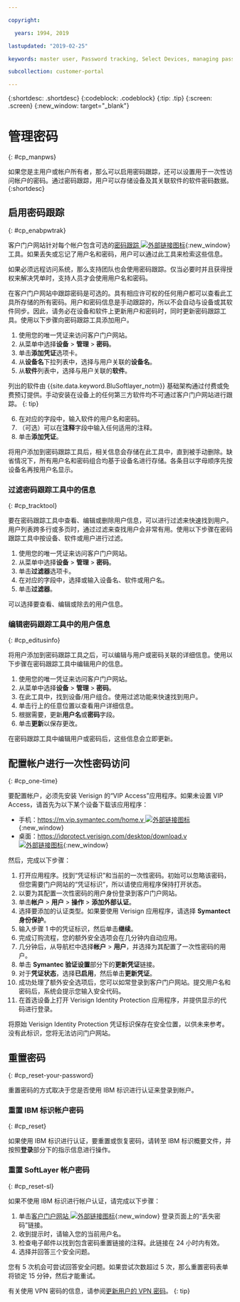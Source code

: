 ```yaml
---

copyright:

  years: 1994, 2019

lastupdated: "2019-02-25"

keywords: master user, Password tracking, Select Devices, managing passwords, password tracking tool 

subcollection: customer-portal

---
```


{:shortdesc: .shortdesc}
{:codeblock: .codeblock}
{:tip: .tip}
{:screen: .screen}
{:new_window: target="_blank"}


# 管理密码
{: #cp_manpws}

如果您是主用户或帐户所有者，那么可以启用密码跟踪，还可以设置用于一次性访问帐户的密码。通过密码跟踪，用户可以存储设备及其关联软件的软件密码数据。
{:shortdesc}

## 启用密码跟踪
{: #cp_enabpwtrak}

客户门户网站针对每个帐户包含可选的[密码跟踪 ![外部链接图标](../icons/launch-glyph.svg)](https://control.softlayer.com/devices/passwords){:new_window} 工具。如果丢失或忘记了用户名和密码，用户可以通过此工具来检索这些信息。

如果必须远程访问系统，那么支持团队也会使用密码跟踪。仅当必要时并且获得授权来解决凭单时，支持人员才会使用用户名和密码。

在客户门户网站中跟踪密码是可选的。具有相应许可权的任何用户都可以查看此工具所存储的所有密码。用户和密码信息是手动跟踪的，所以不会自动与设备或其软件同步。因此，请务必在设备和软件上更新用户和密码时，同时更新密码跟踪工具。使用以下步骤向密码跟踪工具添加用户。

1. 使用您的唯一凭证来访问客户门户网站。
2. 从菜单中选择**设备** > **管理** > **密码**。
3. 单击**添加凭证**选项卡。
4. 从**设备名**下拉列表中，选择与用户关联的**设备名**。
5. 从**软件**列表中，选择与用户关联的**软件**。

  列出的软件由 {{site.data.keyword.BluSoftlayer_notm}} 基础架构通过付费或免费预订提供。手动安装在设备上的任何第三方软件均不可通过客户门户网站进行跟踪。
  {: tip}

6. 在对应的字段中，输入软件的用户名和密码。
8. （可选）可以在**注释**字段中输入任何适用的注释。
9. 单击**添加凭证**。

将用户添加到密码跟踪工具后，相关信息会存储在此工具中，直到被手动删除。缺省情况下，所有用户名和密码组合均基于设备名进行存储。各条目以字母顺序先按设备名再按用户名显示。

### 过滤密码跟踪工具中的信息
{: #cp_tracktool}

要在密码跟踪工具中查看、编辑或删除用户信息，可以进行过滤来快速找到用户。用户列表跨多行或多页时，通过过滤来查找用户会非常有用。使用以下步骤在密码跟踪工具中按设备、软件或用户进行过滤。

1. 使用您的唯一凭证来访问客户门户网站。
2. 从菜单中选择**设备** > **管理** > **密码**。
3. 单击**过滤器**选项卡。
4. 在对应的字段中，选择或输入设备名、软件或用户名。
5. 单击**过滤器**。

可以选择要查看、编辑或除去的用户信息。

### 编辑密码跟踪工具中的用户信息
{: #cp_editusinfo}

将用户添加到密码跟踪工具之后，可以编辑与用户或密码关联的详细信息。使用以下步骤在密码跟踪工具中编辑用户的信息。

1. 使用您的唯一凭证来访问客户门户网站。
2. 从菜单中选择**设备** > **管理** > **密码**。
3. 在此工具中，找到设备/用户组合。使用过滤功能来快速找到用户。
4. 单击行上的任意位置以查看用户详细信息。
5. 根据需要，更新**用户名**或**密码**字段。
6. 单击**更新**以保存更改。

在密码跟踪工具中编辑用户或密码后，这些信息会立即更新。

## 配置帐户进行一次性密码访问
{: #cp_one-time}

要配置帐户，必须先安装 Verisign 的“VIP Access”应用程序。如果未设置 VIP Access，请首先为以下某个设备下载该应用程序：
* 手机：[https://m.vip.symantec.com/home.v ![外部链接图标](../icons/launch-glyph.svg)](https://m.vip.symantec.com/home.v){:new_window}
* 桌面：[https://idprotect.verisign.com/desktop/download.v ![外部链接图标](../icons/launch-glyph.svg)](https://idprotect.verisign.com/desktop/download.v){:new_window}

然后，完成以下步骤：
1. 打开应用程序。找到“凭证标识”和当前的一次性密码。初始可以忽略该密码，但您需要门户网站的“凭证标识”，所以请使应用程序保持打开状态。
2. 以要为其配置一次性密码的用户身份登录到客户门户网站。
3. 单击**帐户** > **用户** > **操作** > **添加外部认证**。
4. 选择要添加的认证类型。如果要使用 Verisign 应用程序，请选择 **Symantect 身份保护**。
5. 输入步骤 1 中的凭证标识，然后单击**继续**。
6. 完成订购流程，您的额外安全选项会在几分钟内自动应用。
7. 几分钟后，从导航栏中选择**帐户** > **用户**，并选择为其配置了一次性密码的用户。
8. 单击 **Symantec 验证设置**部分下的**更新凭证**链接。
9. 对于**凭证状态**，选择**已启用**，然后单击**更新凭证**。
10. 成功处理了额外安全选项后，您可以如常登录到客户门户网站。提交用户名和密码后，系统会提示您输入安全代码。
11. 在首选设备上打开 Verisign Identity Protection 应用程序，并提供显示的代码进行登录。

将原始 Verisign Identity Protection 凭证标识保存在安全位置，以供未来参考。没有此标识，您将无法访问门户网站。

## 重置密码
{: #cp_reset-your-password}

重置密码的方式取决于您是否使用 IBM 标识进行认证来登录到帐户。  

### 重置 IBM 标识帐户密码
{: #cp_reset}

如果使用 IBM 标识进行认证，要重置或恢复密码，请转至 IBM 标识概要文件，并按照**登录**部分下的指示信息进行操作。

### 重置 SoftLayer 帐户密码
{: #cp_reset-sl}

如果不使用 IBM 标识进行帐户认证，请完成以下步骤：

1. 单击[客户门户网站 ![外部链接图标](../icons/launch-glyph.svg)](https://control.softlayer.com/){:new_window} 登录页面上的“丢失密码”链接。
2. 收到提示时，请输入您的当前用户名。
3. 检查电子邮件以找到包含密码重置链接的注释。此链接在 24 小时内有效。
4. 选择并回答三个安全问题。

您有 5 次机会可尝试回答安全问题。如果尝试次数超过 5 次，那么重置密码表单将锁定 15 分钟，然后才能重试。

有关使用 VPN 密码的信息，请参阅[更新用户的 VPN 密码](/docs/infrastructure/iaas-vpn?topic=VPN-update-a-user-s-vpn-password#update-a-user-s-vpn-password)。
{: tip}
